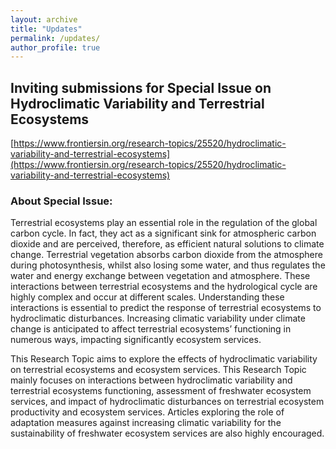 ```yaml
---
layout: archive
title: "Updates"
permalink: /updates/
author_profile: true
---
```


## Inviting submissions for Special Issue on Hydroclimatic Variability and Terrestrial Ecosystems

[https://www.frontiersin.org/research-topics/25520/hydroclimatic-variability-and-terrestrial-ecosystems](https://www.frontiersin.org/research-topics/25520/hydroclimatic-variability-and-terrestrial-ecosystems)

### About Special Issue: 

Terrestrial ecosystems play an essential role in the regulation of the global carbon cycle. In fact, they act as a significant sink for atmospheric carbon dioxide and are perceived, therefore, as efficient natural solutions to climate change. Terrestrial vegetation absorbs carbon dioxide from the atmosphere during photosynthesis, whilst also losing some water, and thus regulates the water and energy exchange between vegetation and atmosphere. These interactions between terrestrial ecosystems and the hydrological cycle are highly complex and occur at different scales. Understanding these interactions is essential to predict the response of terrestrial ecosystems to hydroclimatic disturbances. Increasing climatic variability under climate change is anticipated to affect terrestrial ecosystems’ functioning in numerous ways, impacting significantly ecosystem services.

This Research Topic aims to explore the effects of hydroclimatic variability on terrestrial ecosystems and ecosystem services. This Research Topic mainly focuses on interactions between hydroclimatic variability and terrestrial ecosystems functioning, assessment of freshwater ecosystem services, and impact of hydroclimatic disturbances on terrestrial ecosystem productivity and ecosystem services. Articles exploring the role of adaptation measures against increasing climatic variability for the sustainability of freshwater ecosystem services are also highly encouraged.


